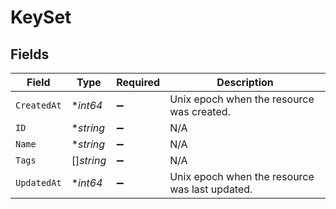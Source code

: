 # KeySet


## Fields

| Field                                          | Type                                           | Required                                       | Description                                    |
| ---------------------------------------------- | ---------------------------------------------- | ---------------------------------------------- | ---------------------------------------------- |
| `CreatedAt`                                    | **int64*                                       | :heavy_minus_sign:                             | Unix epoch when the resource was created.      |
| `ID`                                           | **string*                                      | :heavy_minus_sign:                             | N/A                                            |
| `Name`                                         | **string*                                      | :heavy_minus_sign:                             | N/A                                            |
| `Tags`                                         | []*string*                                     | :heavy_minus_sign:                             | N/A                                            |
| `UpdatedAt`                                    | **int64*                                       | :heavy_minus_sign:                             | Unix epoch when the resource was last updated. |